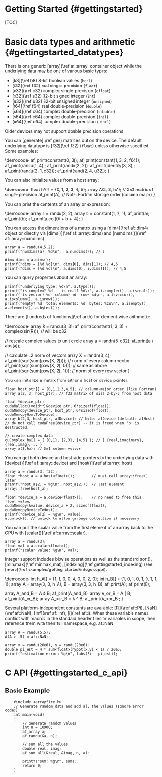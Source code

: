 Getting Started {#gettingstarted}
===============

[TOC]

Basic data types and arithmetic {#gettingstarted_datatypes}
===============================

There is one generic [array](\ref af::array) container object while the
underlying data may be one of various basic types:
* [b8](\ref b8) 8-bit boolean values (`bool`)
* [f32](\ref f32) real single-precision (`float`)
* [c32](\ref c32) complex single-precision (`cfloat`)
* [s32](\ref s32) 32-bit signed integer (`int`)
* [u32](\ref u32) 32-bit unsigned integer (`unsigned`)
* [f64](\ref f64) real double-precision (`double`)
* [c64](\ref c64) complex double-precision (`cdouble`)
* [s64](\ref c64) complex double-precision (`intl`)
* [u64](\ref c64) complex double-precision (`uintl`)


Older devices may not support double precision operations

You can [generate](\ref gen) matrices out on the device.  The
default underlying datatype is [f32](\ref f32) (`float`) unless
otherwise specified.  Some examples:

\democode{
af_print(constant(0, 3));
af_print(constant(1, 3, 2, f64));
af_print(randu(1, 4));
af_print(randn(2, 2));
af_print(identity(3, 3));
af_print(randu(2, 1, c32));
af_print(rand(2, 4, u32));
}

You can also initialize values from a host array:

\democode{
float hA[] = {0, 1, 2, 3, 4, 5};
array A(2, 3, hA);   // 2x3 matrix of single-precision
af_print(A);            // Note: Fortran storage order (column major)
}

You can print the contents of an array or expression:

\democode{
array a = randu(2, 2);
array b = constant(1, 2, 1);
af_print(a);
af_print(b);
af_print(a.col(0) + b + .4);
}

You can access the dimensions of a matrix using a [dim4](\ref af::dim4) object
or directly via [dims()](\ref af::array::dims) and [numdims()](\ref af::array::numdims)

~~~~~~~~~~~~~~~~~~~~~~~~~~~~~~~~~~~~~~~~~~~~~~~~~~~~~~~~~~~~~~~~~~~~~~~{.cpp}
array a = randu(4,5,2);
printf("numdims(a)  %d\n",  a.numdims()); // 3

dim4 dims = a.dims();
printf("dims = [%d %d]\n", dims[0], dims[1]); // 4,5
printf("dims = [%d %d]\n", a.dims(0), a.dims(1)); // 4,5
~~~~~~~~~~~~~~~~~~~~~~~~~~~~~~~~~~~~~~~~~~~~~~~~~~~~~~~~~~~~~~~~~~~~~~~

You can query properties about an array:

~~~~~~~~~~~~~~~~~~~~~~~~~~~~~~~~~~~~~~~~~~~~~~~~~~~~~~~~~~~~~~~~~~~~~~~{.cpp}
printf("underlying type: %d\n", a.type());
printf("is complex? %d    is real? %d\n", a.iscomplex(), a.isreal());
printf("is vector? %d  column? %d  row? %d\n", a.isvector(), a.iscolumn(), a.isrow());
printf("empty? %d  total elements: %d  bytes: %zu\n", a.isempty(), a.elements(), a.bytes());
~~~~~~~~~~~~~~~~~~~~~~~~~~~~~~~~~~~~~~~~~~~~~~~~~~~~~~~~~~~~~~~~~~~~~~~

There are [hundreds of functions](\ref arith) for element-wise arithmetic:

\democode{
array R = randu(3, 3);
af_print(constant(1, 3, 3) + complex(sin(R)));  // will be c32

// rescale complex values to unit circle
array a = randn(5, c32);
af_print(a / abs(a));

// calculate L2 norm of vectors
array X = randn(3, 4);
af_print(sqrt(sum(pow(X, 2))));     // norm of every column vector
af_print(sqrt(sum(pow(X, 2), 0)));  // same as above
af_print(sqrt(sum(pow(X, 2), 1)));  // norm of every row vector
}

You can initialize a matrix from either a host or device pointer:

~~~~~~~~~~~~~~~~~~~~~~~~~~~~~~~~~~~~~~~~~~~~~~~~~~~~~~~~~~~~~~~~~~~~~~~{.cpp}
float host_ptr[] = {0,1,2,3,4,5}; // column-major order (like Fortran)
array a(2, 3, host_ptr); // f32 matrix of size 2-by-3 from host data

float *device_ptr;
cudaMalloc((void**)&device_ptr, 6*sizeof(float));
cudaMemcpy(device_ptr, host_ptr, 6*sizeof(float), cudaMemcpyHostToDevice);
array b(2,3, host_ptr, afDevice); // Note: afDevice (default: afHost)
// do not call cudaFree(device_ptr) -- it is freed when 'b' is destructed.

// create complex data
cuComplex ha[] = { {0,1}, {2,3}, {4,5} }; // { {real,imaginary}, {real,imag}, .. }
array a(3,ha); // 3x1 column vector
~~~~~~~~~~~~~~~~~~~~~~~~~~~~~~~~~~~~~~~~~~~~~~~~~~~~~~~~~~~~~~~~~~~~~~~

You can get both device and host side pointers to the underlying
data with [device()](\ref af::array::device) and [host()](\ref af::array::host)

~~~~~~~~~~~~~~~~~~~~~~~~~~~~~~~~~~~~~~~~~~~~~~~~~~~~~~~~~~~~~~~~~~~~~~~{.cpp}
array a = randu(3, f32);
float *host_a = a.host<float>();        // must call array::free() later
printf("host_a[2] = %g\n", host_a[2]);  // last element
array::free(host_a);

float *device_a = a.device<float>();    // no need to free this
float value;
cudaMemcpy(&value, device_a + 2, sizeof(float), cudaMemcpyDeviceToHost);
printf("device_a[2] = %g\n", value);
a.unlock(); // unlock to allow garbage collection if necessary
~~~~~~~~~~~~~~~~~~~~~~~~~~~~~~~~~~~~~~~~~~~~~~~~~~~~~~~~~~~~~~~~~~~~~~~

You can pull the scalar value from the first element of an array back to the CPU
with [scalar()](\ref af::array::scalar).

~~~~~~~~~~~~~~~~~~~~~~~~~~~~~~~~~~~~~~~~~~~~~~~~~~~~~~~~~~~~~~~~~~~~~~~{.cpp}
array a = randu(3);
float val = a.scalar<float>();
printf("scalar value: %g\n", val);
~~~~~~~~~~~~~~~~~~~~~~~~~~~~~~~~~~~~~~~~~~~~~~~~~~~~~~~~~~~~~~~~~~~~~~~

Integer support includes bitwise operations as well as the
standard sort(), [min/max](\ref minmax_mat), [indexing](\ref gettingstarted_indexing)
(see [more](\ref examples/getting_started/integer.cpp)).

\democode{
int h_A[] = {1, 1, 0, 0, 4, 0, 0, 2, 0};
int h_B[] = {1, 0, 1, 0, 1, 0, 1, 1, 1};
array A = array(3, 3, h_A), B = array(3, 3, h_B);
af_print(A); af_print(B);

array A_and_B = A & B; af_print(A_and_B);
array  A_or_B = A | B; af_print(A_or_B);
array A_xor_B = A ^ B; af_print(A_xor_B);
}

Several platform-independent constants are available: [Pi](\ref af::Pi),
[NaN](\ref af::NaN), [Inf](\ref af::Inf), [i](\ref af::i).
When these variable names conflict with macros in the standard header
files or variables in scope, then reference them with their full namespace,
e.g. af::NaN

~~~~~~~~~~~~~~~~~~~~~~~~~~~~~~~~~~~~~~~~~~~~~~~~~~~~~~~~~~~~~~~~~~~~~~~{.cpp}
array A = randu(5,5);
A(A > .5) = af::NaN;

array x = randu(20e6), y = randu(20e6);
double pi_est = 4 * sum<float>(hypot(x,y) < 1) / 20e6;
printf("estimation error: %g\n", fabs(Pi - pi_est));
~~~~~~~~~~~~~~~~~~~~~~~~~~~~~~~~~~~~~~~~~~~~~~~~~~~~~~~~~~~~~~~~~~~~~~~


C API {#gettingstarted_c_api}
========================

Basic Example
-------------

~~~~~~~~~~~~~~~~~~~~~~~~~~~~~~~~~~~~~~~~~~~~~~~~~~~~~~~~~~~~~~~~~~~~~~~{.cpp}
    #include <arrayfire.h>
    // Generate random data and add all the values (Ignore error codes)
    int main(void)
    {
        // generate random values
        int n = 10000;
        af_array a;
        af_randu(&a, n);

        // sum all the values
        double real, imag;
        af_sum_all(&real, &imag, n, a);

        printf("sum: %g\n", sum);
        return 0;
    }
~~~~~~~~~~~~~~~~~~~~~~~~~~~~~~~~~~~~~~~~~~~~~~~~~~~~~~~~~~~~~~~~~~~~~~~
